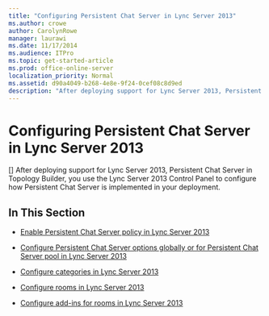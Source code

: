 ```yaml
---
title: "Configuring Persistent Chat Server in Lync Server 2013"
ms.author: crowe
author: CarolynRowe
manager: laurawi
ms.date: 11/17/2014
ms.audience: ITPro
ms.topic: get-started-article
ms.prod: office-online-server
localization_priority: Normal
ms.assetid: d90a4049-b268-4e8e-9f24-0cef08c8d9ed
description: "After deploying support for Lync Server 2013, Persistent Chat Server in Topology Builder, you use the Lync Server 2013 Control Panel to configure how Persistent Chat Server is implemented in your deployment."
---
```


# Configuring Persistent Chat Server in Lync Server 2013
[]
After deploying support for Lync Server 2013, Persistent Chat Server in Topology Builder, you use the Lync Server 2013 Control Panel to configure how Persistent Chat Server is implemented in your deployment.
  
## In This Section

- [Enable Persistent Chat Server policy in Lync Server 2013](enable-persistent-chat-server-policy.md)
    
- [Configure Persistent Chat Server options globally or for Persistent Chat Server pool in Lync Server 2013](configure-persistent-chat-server-options-globally-or-for-persistent-chat-server.md)
    
- [Configure categories in Lync Server 2013](configure-categories.md)
    
- [Configure rooms in Lync Server 2013](configure-rooms.md)
    
- [Configure add-ins for rooms in Lync Server 2013](configure-add-ins-for-rooms.md)
    

